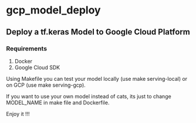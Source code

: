 # gcp_model_deploy

## Deploy a tf.keras Model to Google Cloud Platform


### Requirements

  1. Docker
  2. Google Cloud SDK
  

Using Makefile you can test your model locally (use make serving-local) or on GCP (use make serving-gcp).


If you want to use your own model instead of cats, its just to change MODEL_NAME in make file and Dockerfile.


Enjoy it !!!

